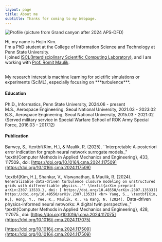 ```yaml
---
layout: page
title: About me
subtitle: Thanks for coming to my Webpage.
---
```


![Profile](https://jeenskim.github.io/assets/img/IMG_0502.jpeg)
(picture from Grand canyon after 2024 APS-DFD)

Hi, my name is Hojin Kim. <br>
I'm a PhD student at the College of Information Science and Technology at Penn State University. <br>
I joined [ISCL(Interdisciplinary Scientific Computing Laboratory)](https://romit-maulik.github.io/index.html), and I am working with [Prof. Romit Maulik](https://romit-maulik.github.io/Members.html). <br>

<br>
My research interest is machine learning for scietific simulations or experiments (SciML), especially focusing on ***turbulence***.<br>

#### Education

Ph.D., Informatics, Penn State University, 2024.08 - present <br>
M.S., Aerospace Engineering, Seoul National University, 2021.03 - 2023.02 <br>
B.S., Aerospace Engineering, Seoul National University, 2015.03 - 2021.02 <br>
(Served military service in Special Warfare School of ROK Army Special Force, 2016.03 - 2017.12)


#### Publication

Barwey, S., \textbf{Kim, H.}, \& Maulik, R. (2025). ``Interpretable A-posteriori error indication for graph neural network surrogate models.," \textit{Computer Methods in Applied Mechanics and Engineering}, 433, 117509., doi: [https://doi.org/10.1016/j.cma.2024.117509](https://doi.org/10.1016/j.cma.2024.117509) <br>

\textbf{Kim, H.}, Shankar, V., Viswanathan, \& Maulik, R. (2024). ``Generalizable data-driven turbulence closure modeling on unstructured grids with differentiable physics.,'' \textit{arXiv preprint arXiv:2307.13533.}, doi: [
https://doi.org/10.48550/arXiv.2307.13533](
https://doi.org/10.48550/arXiv.2307.13533) <br>
Yang, S., \textbf{Kim, H.}, Hong, Y., Yee, K., Maulik, R., \& Kang, N. (2024). ``Data-driven physics-informed neural networks: A digital twin perspective.," \textit{Computer Methods in Applied Mechanics and Engineering}, 428, 117075., doi: [https://doi.org/10.1016/j.cma.2024.117075](https://doi.org/10.1016/j.cma.2024.117075) <br>

[https://doi.org/10.1016/j.cma.2024.117509](https://doi.org/10.1016/j.cma.2024.117509)
